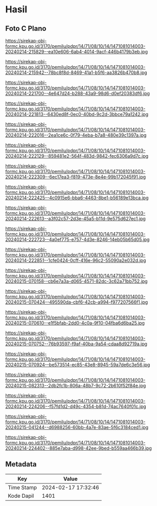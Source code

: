 # Hasil

## Foto C Plano

https://sirekap-obj-formc.kpu.go.id/3170/pemilu/pdpr/14/71/08/10/14/1471081014003-20240214-215829--ea10e606-6ab4-4014-9acf-446b4179b3eb.jpg

https://sirekap-obj-formc.kpu.go.id/3170/pemilu/pdpr/14/71/08/10/14/1471081014003-20240214-215942--78bc8f8d-8469-41a1-b5f6-aa3826b470b8.jpg

https://sirekap-obj-formc.kpu.go.id/3170/pemilu/pdpr/14/71/08/10/14/1471081014003-20240214-221700--4e647d24-b288-43a9-98d6-d0ef20383df6.jpg

https://sirekap-obj-formc.kpu.go.id/3170/pemilu/pdpr/14/71/08/10/14/1471081014003-20240214-221813--6430ed8f-0ec0-40bd-9c2d-3bbce79a1242.jpg

https://sirekap-obj-formc.kpu.go.id/3170/pemilu/pdpr/14/71/08/10/14/1471081014003-20240214-222016--2ea1ce6c-0f79-4eba-b7a8-480e39c1397a.jpg

https://sirekap-obj-formc.kpu.go.id/3170/pemilu/pdpr/14/71/08/10/14/1471081014003-20240214-222129--859481e2-564f-483d-9842-fec6306a9d7c.jpg

https://sirekap-obj-formc.kpu.go.id/3170/pemilu/pdpr/14/71/08/10/14/1471081014003-20240214-222309--6ec17ea3-f819-473e-8e4e-99b172045f91.jpg

https://sirekap-obj-formc.kpu.go.id/3170/pemilu/pdpr/14/71/08/10/14/1471081014003-20240214-222425--4c0915e6-bba6-4463-8be1-b56189e13bca.jpg

https://sirekap-obj-formc.kpu.go.id/3170/pemilu/pdpr/14/71/08/10/14/1471081014003-20240214-222613--a3f02c57-2d3e-45a5-b11d-9e575d627ec1.jpg

https://sirekap-obj-formc.kpu.go.id/3170/pemilu/pdpr/14/71/08/10/14/1471081014003-20240214-222723--4a0ef775-e757-4d3e-8246-14eb05b65d05.jpg

https://sirekap-obj-formc.kpu.go.id/3170/pemilu/pdpr/14/71/08/10/14/1471081014003-20240214-222851--1cfe0424-0cff-416e-96c2-55090a2e032d.jpg

https://sirekap-obj-formc.kpu.go.id/3170/pemilu/pdpr/14/71/08/10/14/1471081014003-20240215-070158--cb6e7a3a-d065-4571-82dc-3c62a71bb752.jpg

https://sirekap-obj-formc.kpu.go.id/3170/pemilu/pdpr/14/71/08/10/14/1471081014003-20240215-070424--495590da-cbf6-42cb-a994-f977207566f1.jpg

https://sirekap-obj-formc.kpu.go.id/3170/pemilu/pdpr/14/71/08/10/14/1471081014003-20240215-070610--e1f5bfab-2dd0-4c0a-9f10-04fba6d6ba25.jpg

https://sirekap-obj-formc.kpu.go.id/3170/pemilu/pdpr/14/71/08/10/14/1471081014003-20240215-070752--76b93597-f9af-40ba-9a54-cdaa8d92719a.jpg

https://sirekap-obj-formc.kpu.go.id/3170/pemilu/pdpr/14/71/08/10/14/1471081014003-20240215-070924--be573514-ec85-43e8-8945-59a7de6c3e56.jpg

https://sirekap-obj-formc.kpu.go.id/3170/pemilu/pdpr/14/71/08/10/14/1471081014003-20240215-082313--2db2fc1b-806a-48b7-9c72-2b610f52f84e.jpg

https://sirekap-obj-formc.kpu.go.id/3170/pemilu/pdpr/14/71/08/10/14/1471081014003-20240214-224206--f57fd1d2-d49c-4354-b81d-74ac7640f01c.jpg

https://sirekap-obj-formc.kpu.go.id/3170/pemilu/pdpr/14/71/08/10/14/1471081014003-20240215-041244--d6988256-60bb-4a7e-83ae-5f6c3184ced1.jpg

https://sirekap-obj-formc.kpu.go.id/3170/pemilu/pdpr/14/71/08/10/14/1471081014003-20240214-224402--885e7aba-d998-42ee-9bed-b559aa466b39.jpg


## Metadata

| Key        | Value               |
| ---------- | ------------------- |
| Time Stamp | 2024-02-17 17:32:46 |
| Kode Dapil | 1401                |




